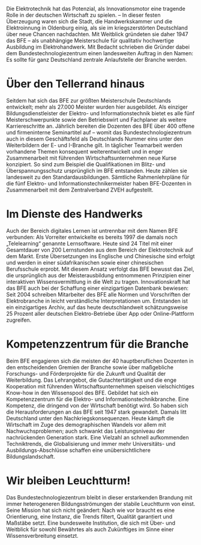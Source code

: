 Die Elektrotechnik hat das Potenzial, als Innovationsmotor eine tragende Rolle in der deutschen Wirtschaft zu spielen. – In dieser festen Überzeugung waren sich die Stadt, die Handwerkskammer und die Elektroinnung in Oldenburg einig, als sie im kriegszerstörten Deutschland über neue Chancen nachdachten. Mit Weitblick gründeten sie daher 1947 das BFE – als unabhängige Meisterschule für qualitativ hochwertige Ausbildung im Elektrohandwerk. Mit Bedacht schrieben die Gründer dabei dem Bundestechnologiezentrum einen landesweiten Auftrag in den Namen: Es sollte für ganz Deutschland zentrale Anlaufstelle der Branche werden. 

# Über den Tellerrand hinaus 
Seitdem hat sich das BFE zur größten Meisterschule Deutschlands entwickelt; mehr als 27.000 Meister wurden hier ausgebildet. Als einziger Bildungsdienstleister der Elektro- und Informationstechnik bietet es alle fünf Meisterschwerpunkte sowie den Betriebswirt und Fachplaner als weitere Karriereschritte an. 
Jährlich bereiten die Dozenten des BFE über 400 offene und firmeninterne Seminartitel auf – womit das Bundestechnologiezentrum auch in diesem Geschäftsfeld als Deutschlands Nummer eins unter den Weiterbildern der E- und I-Branche gilt. In täglicher Teamarbeit werden vorhandene Themen konsequent weiterentwickelt und in enger Zusammenarbeit mit führenden Wirtschaftsunternehmen neue Kurse konzipiert. So sind zum Beispiel die Qualifikationen im Blitz- und Überspannungsschutz ursprünglich im BFE entstanden. Heute zählen sie landesweit zu den Standardausbildungen. Sämtliche Rahmenlehrpläne für die fünf Elektro- und Informationstechnikermeister haben BFE-Dozenten in Zusammenarbeit mit dem Zentralverband ZVEH aufgestellt. 

# Im Dienste des Handwerks 
Auch der Bereich digitales Lernen ist untrennbar mit dem Namen BFE verbunden: Als Vorreiter entwickelte es bereits 1997 die damals noch „Telelearning“ genannte Lernsoftware. Heute sind 24 Titel mit einer Gesamtdauer von 200 Lernstunden aus dem Bereich der Elektrotechnik auf dem Markt. Erste Übersetzungen ins Englische und Chinesische sind erfolgt und werden in einer südafrikanischen sowie einer chinesischen Berufsschule erprobt. Mit diesem Ansatz verfolgt das BFE bewusst das Ziel, die ursprünglich aus der Meisterausbildung entnommenen Prinzipien einer interaktiven Wissensvermittlung in die Welt zu tragen. 
Innovationskraft hat das BFE auch bei der Schaffung einer einzigartigen Datenbank bewiesen: Seit 2004 schreiben Mitarbeiter des BFE alle Normen und Vorschriften der Elektrobranche in leicht verständliche Interpretationen um. Entstanden ist ein einzigartiges Archiv, auf das heute deutschlandweit schätzungsweise 25 Prozent aller deutschen Elektro-Betriebe über App oder Online-Plattform zugreifen. 

# Kompetenzzentrum für die Branche 
Beim BFE engagieren sich die meisten der 40 hauptberuflichen Dozenten in den entscheidenden Gremien der Branche sowie über maßgebliche Forschungs- und Förderprojekte für die Zukunft und Qualität der Weiterbildung. Das Lehrangebot, die Gutachtertätigkeit und die enge Kooperation mit führenden Wirtschaftsunternehmen speisen vielschichtiges Know-how in den Wissenspool des BFE. Gebildet hat sich ein Kompetenzzentrum für die Elektro- und Informationstechnikbranche. Eine Kompetenz, die dringend von der Wirtschaft benötigt wird. 
So haben sich die Herausforderungen an das BFE seit 1947 stark gewandelt. Damals litt Deutschland unter den Nachkriegskonsequenzen. Heute kämpft die Wirtschaft im Zuge des demographischen Wandels vor allem mit Nachwuchsproblemen; auch schwankt das Leistungsniveau der nachrückenden Generation stark. Eine Vielzahl an schnell aufkommenden Techniktrends, die Globalisierung und immer mehr Universitäts- und Ausbildungs-Abschlüsse schaffen eine unübersichtlichere Bildungslandschaft. 

# Wir bleiben Leuchtturm! 
Das Bundestechnologiezentrum bleibt in dieser erstarkenden Brandung mit immer heterogeneren Bildungsströmungen der stabile Leuchtturm von einst. Seine Mission hat sich nicht geändert: Nach wie vor braucht es eine Orientierung, eine Instanz, die Trends filtert, Qualität garantiert und Maßstäbe setzt. Eine bundesweite Institution, die sich mit Über- und Weitblick für sowohl Bewährtes als auch Zukünftiges im Sinne einer Wissensverbreitung einsetzt. 
